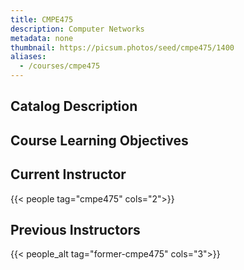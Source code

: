 ```yaml
---
title: CMPE475
description: Computer Networks
metadata: none
thumbnail: https://picsum.photos/seed/cmpe475/1400
aliases:
  - /courses/cmpe475
---
```


## Catalog Description

## Course Learning Objectives

## Current Instructor

{{< people tag="cmpe475" cols="2">}}

## Previous Instructors

{{< people_alt tag="former-cmpe475" cols="3">}}
